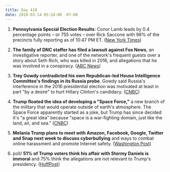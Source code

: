 ```yaml
---
title: Day 419
date: 2018-03-14 05:24:00 -07:00
---
```


1. **Pennsylvania Special Election Results**: Conor Lamb leads by 0.4 percentage points – or 755 votes – over Rick Saccone with 98% of the precincts fully reporting as of 10:47 PM ET. ([New York Times](https://www.nytimes.com/interactive/2018/03/13/us/elections/results-pennsylvania-house-special-election.html))

2. **The family of DNC staffer has filed a lawsuit against Fox News**, an investigative reporter, and one of the network's frequent guests over a story about Seth Rich, who was killed in 2016, and allegations that he was involved in a conspiracy. ([ABC News](http://abcnews.go.com/Politics/family-slain-dnc-staffer-sues-fox-news-retracted/story?id=53725795))

3. **Trey Gowdy contradicted his own Republican-led House Intelligence Committee's findings in its Russia probe**. Gowdy said Russia's interference in the 2016 presidential election was motivated at least in part "by a desire" to hurt Hillary Clinton's candidacy. ([CNBC](https://www.cnbc.com/2018/03/13/gop-rep-gowdy-says-russia-hurt-hillary-clinton-campaign.html))

4. **Trump floated the idea of developing a "Space Force,"** a new branch of the military that would operate outside of earth's atmosphere. The Space Force apparently started as a joke, but Trump has since decided it's "a great idea" because "space is a war-fighting domain, just like the land, air, and sea." ([CNBC](https://www.cnbc.com/2018/03/13/trump-floats-the-idea-of-creating-a-space-force-to-fight-wars-in-space.html))

5. **Melania Trump plans to meet with Amazon, Facebook, Google, Twitter and Snap next week to discuss cyberbullying** and ways to combat online harassment and promote Internet safety. ([Washington Post](https://www.washingtonpost.com/news/the-switch/wp/2018/03/13/melania-trump-will-meet-with-tech-giants-including-facebook-and-google-to-talk-cyberbullying/))

6. poll/ **51% of Trump voters think his affair with Stormy Daniels is immoral** and 75% think the allegations are not relevant to Trump's presidency. ([HuffPost](https://www.huffingtonpost.com/entry/only-half-of-trump-voters-say-affair-with-porn-actress-is-immoral_us_5aa81a12e4b0e872b4bf7e00))